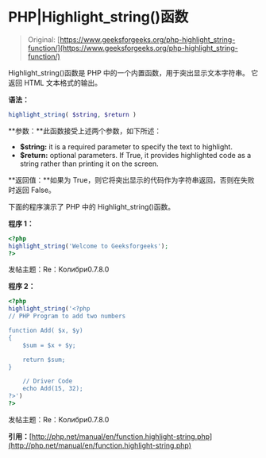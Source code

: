# PHP|Highlight_string()函数

> Original: [https://www.geeksforgeeks.org/php-highlight_string-function/](https://www.geeksforgeeks.org/php-highlight_string-function/)

Highlight_string()函数是 PHP 中的一个内置函数，用于突出显示文本字符串。 它返回 HTML 文本格式的输出。

**语法：**

```php
highlight_string( $string, $return )
```

**参数：**此函数接受上述两个参数，如下所述：

*   **$string:** it is a required parameter to specify the text to highlight.
*   **$return:** optional parameters. If True, it provides highlighted code as a string rather than printing it on the screen.

**返回值：**如果为 True，则它将突出显示的代码作为字符串返回，否则在失败时返回 False。

下面的程序演示了 PHP 中的 Highlight_string()函数。

**程序 1：**

```php
<?php
highlight_string('Welcome to Geeksforgeeks');
?>
```

发帖主题：Re：Колибри0.7.8.0

**程序 2：**

```php
<?php
highlight_string('<?php
// PHP Program to add two numbers

function Add( $x, $y)
{
    $sum = $x + $y; 

    return $sum;
}

    // Driver Code
    echo Add(15, 32);
?>')
?>
```

发帖主题：Re：Колибри0.7.8.0

**引用：**[http://php.net/manual/en/function.highlight-string.php](http://php.net/manual/en/function.highlight-string.php)